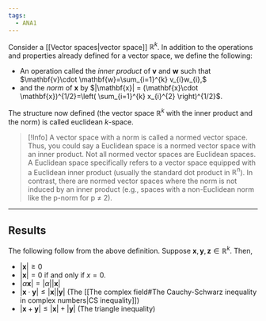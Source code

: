 ```yaml
---
tags:
  - ANA1
---
```



Consider a [[Vector spaces|vector space]] $\mathbb{R}^{k}$. In addition to the operations and properties already defined for a vector space, we define the following:
- An operation called the *inner product* of $\mathbf{v}$ and $\mathbf{w}$ such that $\mathbf{v}\cdot \mathbf{w}=\sum_{i=1}^{k} v_{i}w_{i},$
- and the *norm* of $\mathbf{x}$ by $|\mathbf{x}| = (\mathbf{x}\cdot \mathbf{x})^{1/2}=\left( \sum_{i=1}^{k} x_{i}^{2} \right)^{1/2}$.

The structure now defined (the vector space $\mathbb{R}^{k}$ with the inner product and the norm) is called euclidean $k$-space.

>[!Info]
>A vector space with a norm is called a normed vector space. Thus, you could say a Euclidean space is a normed vector space with an inner product. Not all normed vector spaces are Euclidean spaces. A Euclidean space specifically refers to a vector space equipped with a Euclidean inner product (usually the standard dot product in $\mathbb{R}^n$). In contrast, there are normed vector spaces where the norm is not induced by an inner product (e.g., spaces with a non-Euclidean norm like the p-norm for p $\neq$ 2).

---
## Results

The following follow from the above definition. Suppose $\mathbf{x},\mathbf{y},\mathbf{z}\in \mathbb{R}^{k}$. Then,
- $|\mathbf{x}|\ge 0$
- $|\mathbf{x}|=0$ if and only if $x=0$.
- $|\alpha \mathbf{x}|= |\alpha||\mathbf{x}|$
- $|\mathbf{x}\cdot \mathbf{y}|\le|\mathbf{x}||\mathbf{y}|$  (The [[The complex field#The Cauchy-Schwarz inequality in complex numbers|CS inequality]])
- $|\mathbf{x}+\mathbf{y}|\le|\mathbf{x}|+|\mathbf{y}|$  (The triangle inequality)